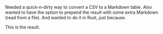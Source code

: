 Needed a quick-n-dirty way to convert a CSV to a Markdown table. Also wanted to have the option to prepend the result with some extra Markdown (read from a file). And wanted to do it in Rust, just because.

This is the result.
